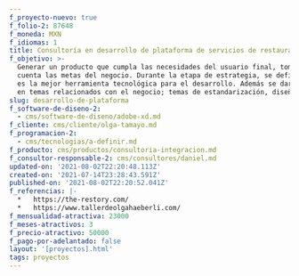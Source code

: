 ```yaml
---
f_proyecto-nuevo: true
f_folio-2: 87648
f_moneda: MXN
f_idiomas: 1
title: Consultoría en desarrollo de plataforma de servicios de restauración
f_objetivo: >-
  Generar un producto que cumpla las necesidades del usuario final, tomando en
  cuenta las metas del negocio. Durante la etapa de estrategia, se definirá cuál
  es la mejor herramienta tecnológica para el desarrollo. Además se dará insight
  en temas relacionados con el negocio; temas de estandarización, diseño, etc.
slug: desarrollo-de-plataforma
f_software-de-diseno-2:
  - cms/software-de-diseno/adobe-xd.md
f_cliente: cms/cliente/olga-tamayo.md
f_programacion-2:
  - cms/tecnologias/a-definir.md
f_producto: cms/productos/consultoria-integracion.md
f_consultor-responsable-2: cms/consultores/daniel.md
updated-on: '2021-08-02T22:20:48.113Z'
created-on: '2021-07-14T23:28:43.591Z'
published-on: '2021-08-02T22:20:52.041Z'
f_referencias: |-
  *   https://the-restory.com/
  *   https://www.tallerdeolgahaeberli.com/
f_mensualidad-atractiva: 23000
f_meses-atractivos: 3
f_precio-atractivo: 50000
f_pago-por-adelantado: false
layout: '[proyectos].html'
tags: proyectos
---
```



